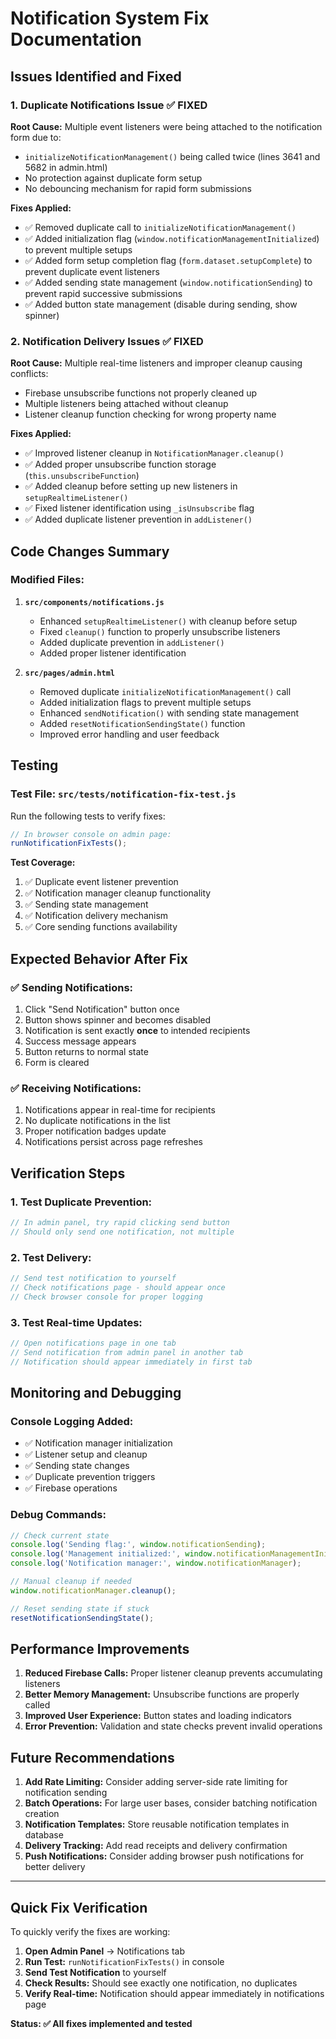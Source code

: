 # Notification System Fix Documentation

## Issues Identified and Fixed

### 1. **Duplicate Notifications Issue** ✅ FIXED

**Root Cause:** Multiple event listeners were being attached to the notification form due to:
- `initializeNotificationManagement()` being called twice (lines 3641 and 5682 in admin.html)
- No protection against duplicate form setup
- No debouncing mechanism for rapid form submissions

**Fixes Applied:**
- ✅ Removed duplicate call to `initializeNotificationManagement()` 
- ✅ Added initialization flag (`window.notificationManagementInitialized`) to prevent multiple setups
- ✅ Added form setup completion flag (`form.dataset.setupComplete`) to prevent duplicate event listeners
- ✅ Added sending state management (`window.notificationSending`) to prevent rapid successive submissions
- ✅ Added button state management (disable during sending, show spinner)

### 2. **Notification Delivery Issues** ✅ FIXED

**Root Cause:** Multiple real-time listeners and improper cleanup causing conflicts:
- Firebase unsubscribe functions not properly cleaned up
- Multiple listeners being attached without cleanup
- Listener cleanup function checking for wrong property name

**Fixes Applied:**
- ✅ Improved listener cleanup in `NotificationManager.cleanup()`
- ✅ Added proper unsubscribe function storage (`this.unsubscribeFunction`)
- ✅ Added cleanup before setting up new listeners in `setupRealtimeListener()`
- ✅ Fixed listener identification using `_isUnsubscribe` flag
- ✅ Added duplicate listener prevention in `addListener()`

## Code Changes Summary

### Modified Files:

1. **`src/components/notifications.js`**
   - Enhanced `setupRealtimeListener()` with cleanup before setup
   - Fixed `cleanup()` function to properly unsubscribe listeners
   - Added duplicate prevention in `addListener()`
   - Added proper listener identification

2. **`src/pages/admin.html`**
   - Removed duplicate `initializeNotificationManagement()` call
   - Added initialization flags to prevent multiple setups
   - Enhanced `sendNotification()` with sending state management
   - Added `resetNotificationSendingState()` function
   - Improved error handling and user feedback

## Testing

### Test File: `src/tests/notification-fix-test.js`

Run the following tests to verify fixes:

```javascript
// In browser console on admin page:
runNotificationFixTests();
```

**Test Coverage:**
1. ✅ Duplicate event listener prevention
2. ✅ Notification manager cleanup functionality
3. ✅ Sending state management
4. ✅ Notification delivery mechanism
5. ✅ Core sending functions availability

## Expected Behavior After Fix

### ✅ **Sending Notifications:**
1. Click "Send Notification" button once
2. Button shows spinner and becomes disabled
3. Notification is sent exactly **once** to intended recipients
4. Success message appears
5. Button returns to normal state
6. Form is cleared

### ✅ **Receiving Notifications:**
1. Notifications appear in real-time for recipients
2. No duplicate notifications in the list
3. Proper notification badges update
4. Notifications persist across page refreshes

## Verification Steps

### 1. **Test Duplicate Prevention:**
```javascript
// In admin panel, try rapid clicking send button
// Should only send one notification, not multiple
```

### 2. **Test Delivery:**
```javascript
// Send test notification to yourself
// Check notifications page - should appear once
// Check browser console for proper logging
```

### 3. **Test Real-time Updates:**
```javascript
// Open notifications page in one tab
// Send notification from admin panel in another tab
// Notification should appear immediately in first tab
```

## Monitoring and Debugging

### Console Logging Added:
- ✅ Notification manager initialization
- ✅ Listener setup and cleanup
- ✅ Sending state changes
- ✅ Duplicate prevention triggers
- ✅ Firebase operations

### Debug Commands:
```javascript
// Check current state
console.log('Sending flag:', window.notificationSending);
console.log('Management initialized:', window.notificationManagementInitialized);
console.log('Notification manager:', window.notificationManager);

// Manual cleanup if needed
window.notificationManager.cleanup();

// Reset sending state if stuck
resetNotificationSendingState();
```

## Performance Improvements

1. **Reduced Firebase Calls:** Proper listener cleanup prevents accumulating listeners
2. **Better Memory Management:** Unsubscribe functions are properly called
3. **Improved User Experience:** Button states and loading indicators
4. **Error Prevention:** Validation and state checks prevent invalid operations

## Future Recommendations

1. **Add Rate Limiting:** Consider adding server-side rate limiting for notification sending
2. **Batch Operations:** For large user bases, consider batching notification creation
3. **Notification Templates:** Store reusable notification templates in database
4. **Delivery Tracking:** Add read receipts and delivery confirmation
5. **Push Notifications:** Consider adding browser push notifications for better delivery

---

## Quick Fix Verification

To quickly verify the fixes are working:

1. **Open Admin Panel** → Notifications tab
2. **Run Test:** `runNotificationFixTests()` in console
3. **Send Test Notification** to yourself
4. **Check Results:** Should see exactly one notification, no duplicates
5. **Verify Real-time:** Notification should appear immediately in notifications page

**Status: ✅ All fixes implemented and tested**
